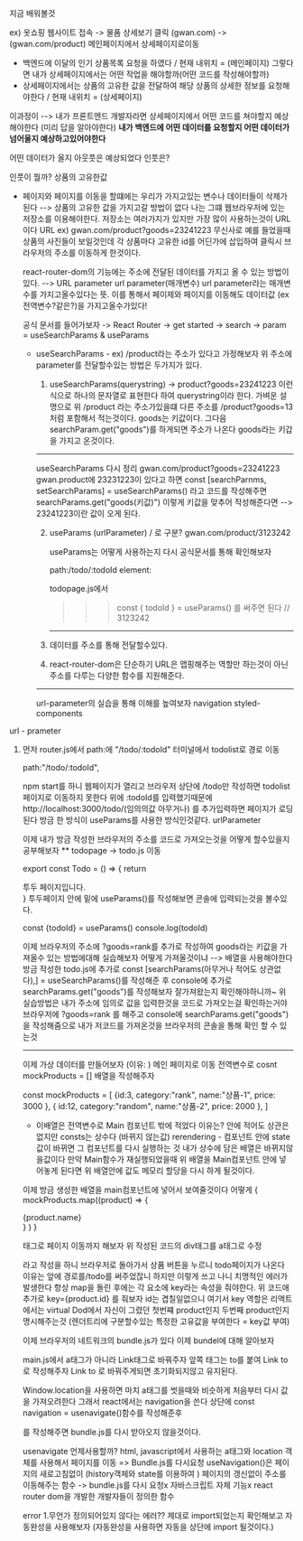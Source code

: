 
지금 배워볼것

ex)
옷쇼핑 웹사이트 접속 -> 물품 상세보기 클릭
(gwan.com) -> (gwan.com/product)
메인페이지에서 상세페이지로이동


- 백엔드에 이달의 인기 상품목록 요청을 하였다 / 현재 내위치 = (메인페이지)
 그렇다면 내가 상세페이지에서는 어떤 작업을 해야할까(어떤 코드를 작성해야할까)
- 상세페이지에서는 상품의 고유한 값을 전달하여 해당 상품의 상세한 정보를 요청해야한다 / 현재 내위치 = (상세페이지)

이과정이 --> 내가 프론트엔드 개발자라면 상세페이지에서 어떤 코드를 쳐야할지 예상해야한다 (미리 답을 알아야한다)
**내가 백엔드에 어떤 데이터를 요청할지 어떤 데이터가 넘어올지 예상하고있어야한다**

어떤 데이터가 올지 아웃풋은 예상되었다 인풋은?

인풋이 뭘까? 상품의 고유한값
- 페이지와 페이지를 이동을 할떄에는 우리가 가지고있는 변수나 데이터들이 삭제가 된다 --> 상품의 고유한 값을 가지고갈 방법이 없다
  나는 그떄 웹브라우저에 있는 저장소를 이용해야한다. 저장소는 여러가지가 있지만 가장 많이 사용하는것이 URL이다
  URL ex)
  gwan.com/product?goods=23241223
  무신사로 예를 들었을때 상품의 사진들이 보일것인데 각 상품마다 고유한 id를 어딘가에 삽입하여 클릭시 브라우저의 주소를 이동하게 한것이다.

  react-router-dom의 기능에는 주소에 전달된 데이터를 가지고 올 수 있는 방법이 있다. --> URL parameter
  url parameter(매개변수) url parameter라는 매개변수를 가지고올수있다는 뜻.
  이를 통해서 페이제와 페이지를 이동해도 데이터값 (ex 전역변수?같은?)을 가지고올수가있다!

  공식 문서를 들어가보자
  -> React Router -> get started -> search -> param = useSearchParams & useParams

  * useSearchParams - 
  ex) /product라는 주소가 있다고 가정해보자
      위 주소에 parameter를 전달할수있는 방법은 두가지가 있다.
      1. useSearchParams(querystring) -> product?goods=23241223 이런식으로 하나의 문자열로 표현한다 하여 querystring이라 한다.
      가벼운 설명으로 위  /product 라는 주소가있을떄 다른 주소를 /product?goods=13 처럼 포함해서 적는것이다.
                                                            goods는 키값이다.
      그다음 searchParam.get("goods")를 하게되면 주소가 나온다 goods라는 키갑을 가지고 온것이다.
      -----
      useSearchParams 다시 정리
      gwan.com/product?goods=23241223  gwan.product에 23231223이 있다고 하면
      const [searchParnms, setSearchParams] = useSearchParams() 라고 코드를 작성해주면
      searchParams.get("goods(키값)") 이렇게 키값을 맞추어 작성해준다면 --> 23241223이란 값이 오게 된다.

      2. useParams (urlParameter)
         / 로 구분?
         gwan.com/product/3123242 

         useParams는 어떻게 사용하는지 다시 공식문서를 통해 확인해보자

         path:/todo/:todoId
         element: <TodoPage/>

         todopage.js에서
            >>> const { todoId } = useParams()  를 써주면 된다 // 3123242


         ---

      1. 데이터를 주소를 통해 전달할수있다.
      2. react-router-dom은 단순하기 URL은 맵핑해주는 역할만 하는것이 아닌 주소를 다루는 다양한 함수를 지원해준다.

      ---------
      url-parameter의 실습을 통해 이해를 높여보자
      navigation
      styled-components



url - prameter

1. 먼저 router.js에서 path:에 "/todo/:todoId"
   터미널에서 todolist로 경로 이동

    path:"/todo/:todoId",

    npm start를 하니 웹페이지가 열리고 브라우저 상단에 /todo만 작성하면 todolist 페이지로 이동하지 못한다
    위에 :todoId를 입력했기때문에 http://localhost:3000/todo/(임의의값 아무거나) 를 추가입력하면 페이지가 로딩된다
    방금 한 방식이 useParams를 사용한 방식인것같다. urlParameter

    이제 내가 방금 작성한 브라우저의 주소를 코드로 가져오는것을 어떻게 할수있을지 공부해보자 **
    todopage -> todo.js 이동

    export const Todo = () => {
    return <div>투두 페이지입니다.</div>
    }
    투두페이지 안에 밑에 useParams()를 작성해보면 콘솔에 입력되는것을 볼수있다.

     const {todoId} = useParams()
      console.log(todoId)
      
   이제 브라우저의 주소에 ?goods=rank를 추가로 작성하여 goods라는 키값을 가져올수 있는 방법에대해 실습해보자
   어떻게 가져올것이냐 --> 배열을 사용해야한다
   방금 작성한 todo.js에 추가로 const [searchParams(아무거나 적어도 상관없다),] = useSearchParams()를 작성해준 후
   console에 추가로 searchParams.get("goods")를 작성해보자 잘가져왔는지 확인해야하니까~
   위 실습방법은 내가 주소에 임의로 값을 입력한것을 코드로 가져오는걸 확인하는거야 브라우저에 ?goods=rank 를 해주고 console에 searchParams.get("goods")을 작성해줌으로
   내가 저코드를 가져온것을 브라우저의 콘솔을 통해 확인 할 수 있는것

   ---
   이제 가상 데이터를 만들어보자 (이유: )
   메인 페이지로 이동
   전역변수로 cosnt mockProducts = [] 배열을 작성해주자

   const mockProducts = [
      {id:3,
         category:"rank",
         name:"상품-1",
         price: 3000
      },
      {
         id:12,
         category:"random",
         name:"상품-2",
         price: 2000
      },
      ]

      - 이배열은 전역변수로 Main 컴포넌트 밖에 적었다 이유는?
        안에 적어도 상관은 없지만 consts는 상수다 (바뀌지 않는값)
        rerendering - 컴포넌트 안에 state 값이 바뀌면 그 컴포넌트를 다시 실행하는 것
        내가 상수에 담은 배열은 바뀌지않을값이다
        만약 Main함수가 재실행되었을때 위 배열을 Main컴포넌트 안에 넣어놓게 된다면
        위 배열안에 값도 메모리 할당을 다시 하게 될것이다.

   이제 방금 생성한 배열을 main컴포넌트에 넣어서 보여줄것이다
   어떻게 {
        mockProducts.map((product) => {
         <div>
            {product.name}
         </div>
         } )
   }

   <a>태그로 페이지 이동까지 해보자
   위 작성된 코드의 div태그를 a태그로 수정 
   <!-- {
        mockProducts.map((product) => {
         <a href={`/todo/${product.id}?goods=${product.category}`}>
            {product.name}
         </a>
         } )
   } -->
   라고 작성을 하니 브라우저로 돌아가서 상품 버튼을 누르니 todo페이지가 나온다 이유는 앞에 경로를/todo를 써주었잖니
   하지만 이렇게 쓰고 나니 치명적인 에러가 발생한다
   항상 map을 돌린 후에는 각 요소에 key라는 속성을 줘야한다. 위 코드애 추가로 key={product.id} 를 줘보자 id는 겹칠일없으니
   여기서 key 역할은 리액트에서는 virtual Dod에서 자신이 그렸던 첫번쨰 product인지 두번째 product인지 명시해주는것
   (렌더트리에 구분할수있는 특정한 고유값을 부여한다 = key값 부여)
    <!-- {
        mockProducts.map((product) => {
        <a href={`/todo/${product.id}?goods=${product.category}`}key={product.id}>
            {product.name}
         </a>
         } )
   } -->

   이제 브라우저의 네트워크의 bundle.js가 있다
   이제 bundel에 대해 알아보자
   
   main.js에서 a태그가 아니라 Link태그로 바꿔주자 앞쪽 태그는 to를 붙여 Link to로 작성해주자
   Link to 로 바꿔주게되면 초기화되지않고 유지된다.
   
   
   <!-- return <div Onclick={()=>{
      window.location.href = `/todo/${product.id}?goods=${product.category}`
   }}>
         {product.name}
   </div> -->

   Window.location을 사용하면 마치 a태그를 썻을때와 비슷하게 처음부터 다시 값을 가져오려한다 
   그래서 react에서는 navigation을 쓴다
   상단에 const navigation = usenavigate()함수를 작성해준후
   <!-- return <div Onclick={()=>{
      navigation(`/todo/${product.id}?goods=${product.category}`)
   }}>
         {product.name}
   </div> -->
   를 작성해주면 bundle.js를 다시 받아오지 않을것이다.

   usenavigate 언제사용할까?
   html, javascript에서 사용하는 a태그와 location 객체를 사용해서 페이지를 이동 => Bundle.js를 다시요청
   useNavigation()은 페이지의 새로고침없이 (history객체와 state를 이용하여 ) 페이지의 갱신없이 주소를 이동해주는 함수 -> bundle.js를 다시 요청x
   자바스크립트 자체 기능x react router dom을 개발한 개발자들이 정의한 함수
   
   error
   1.무언가 정의되어있지 않다는 에러?? 제대로 import되었는지 확인해보고 자동완성을 사용해보자 (자동완성을 사용하면 자동을 상단에 import 될것이다.)
   


   





        


